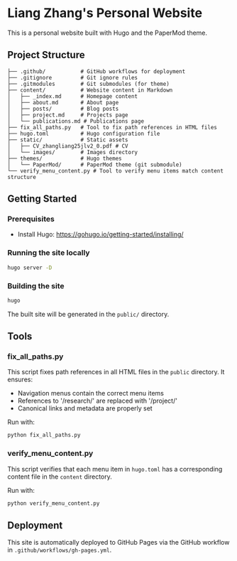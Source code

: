 # Liang Zhang's Personal Website

This is a personal website built with Hugo and the PaperMod theme.

## Project Structure

```
├── .github/           # GitHub workflows for deployment
├── .gitignore         # Git ignore rules
├── .gitmodules        # Git submodules (for theme)
├── content/           # Website content in Markdown
│   ├── _index.md      # Homepage content
│   ├── about.md       # About page
│   ├── posts/         # Blog posts
│   ├── project.md     # Projects page
│   └── publications.md # Publications page
├── fix_all_paths.py   # Tool to fix path references in HTML files
├── hugo.toml          # Hugo configuration file
├── static/            # Static assets
│   ├── CV_zhangliang25jlv2_0.pdf # CV
│   └── images/        # Images directory
├── themes/            # Hugo themes
│   └── PaperMod/      # PaperMod theme (git submodule)
└── verify_menu_content.py # Tool to verify menu items match content structure
```

## Getting Started

### Prerequisites
- Install Hugo: https://gohugo.io/getting-started/installing/

### Running the site locally
```bash
hugo server -D
```

### Building the site
```bash
hugo
```

The built site will be generated in the `public/` directory.

## Tools

### fix_all_paths.py
This script fixes path references in all HTML files in the `public` directory.
It ensures:
- Navigation menus contain the correct menu items
- References to '/research/' are replaced with '/project/'
- Canonical links and metadata are properly set

Run with:
```bash
python fix_all_paths.py
```

### verify_menu_content.py
This script verifies that each menu item in `hugo.toml` has a corresponding content file in the `content` directory.

Run with:
```bash
python verify_menu_content.py
```

## Deployment
This site is automatically deployed to GitHub Pages via the GitHub workflow in `.github/workflows/gh-pages.yml`.